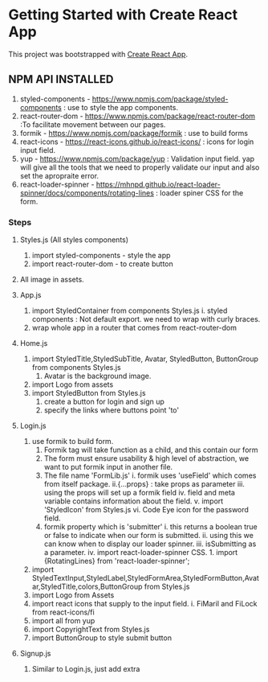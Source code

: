 # Getting Started with Create React App

This project was bootstrapped with [Create React App](https://github.com/facebook/create-react-app).

## NPM API INSTALLED

1. styled-components - <https://www.npmjs.com/package/styled-components> : use to style the app components.
2. react-router-dom - <https://www.npmjs.com/package/react-router-dom> :To facilitate movement between our pages.
3. formik - <https://www.npmjs.com/package/formik> : use to build forms
4. react-icons - <https://react-icons.github.io/react-icons/> : icons for login input field.
5. yup - <https://www.npmjs.com/package/yup> : Validation input field. yap will give all the tools that we need to properly validate our input and also set the apropraite error.
6. react-loader-spinner - <https://mhnpd.github.io/react-loader-spinner/docs/components/rotating-lines> : loader spiner CSS for the form.

### Steps

1. Styles.js (All styles components)
   1. import styled-components - style the app
   2. import react-router-dom - to create button

2. All image in assets.
3. App.js
    1. import StyledContainer from components Styles.js
        i. styled components : Not default export. we need to wrap with curly braces.
    2. wrap whole app in a router that comes from react-router-dom
4. Home.js
    1. import StyledTitle,StyledSubTitle, Avatar, StyledButton, ButtonGroup from components Styles.js
        1. Avatar is the background image.
    2. import Logo from assets
    3. import StyledButton from Styles.js
        1. create a button for login and sign up
        2. specify the links where buttons point 'to'
5. Login.js
    1. use formik to build form.
        1. Formik tag will take function as a child, and this contain our form
        2. The form must ensure usability & high level of abstraction, we want to put formik input in another file.
        3. The file name 'FormLib.js'
            i. formik uses 'useField' which comes from itself package.
            ii.{...props} : take props as parameter
            iii. using the props will set up a formik field
            iv. field and meta variable contains information about the field.
            v. import 'StyledIcon' from Styles.js
            vi. Code Eye icon for the password field.
        4. formik property which is 'submitter'
            i. this returns a boolean true or false to indicate when our form is submitted.
            ii. using this we can know when to display our loader spinner.
            iii. isSubmitting as a parameter.
            iv.  import react-loader-spinner CSS.
                1. import {RotatingLines} from 'react-loader-spinner';
    2. import StyledTextInput,StyledLabel,StyledFormArea,StyledFormButton,Avatar,StyledTitle,colors,ButtonGroup from Styles.js
    3. import Logo from Assets
    4. import react icons that supply to the input field.
        i. FiMaril and FiLock from react-icons/fi
    5. import all from yup
    6. import CopyrightText from Styles.js
    7. import ButtonGroup to style submit button
6. Signup.js
    1. Similar to Login.js, just add extra
